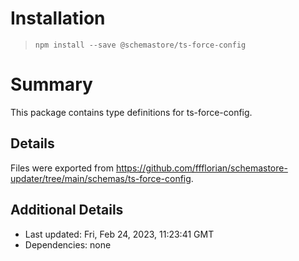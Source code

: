# Installation
> `npm install --save @schemastore/ts-force-config`

# Summary
This package contains type definitions for ts-force-config.

## Details
Files were exported from https://github.com/ffflorian/schemastore-updater/tree/main/schemas/ts-force-config.

## Additional Details
* Last updated: Fri, Feb 24, 2023, 11:23:41 GMT
* Dependencies: none
